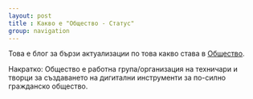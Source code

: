 ```yaml
---
layout: post
title : Какво е "Общество - Статус"
group: navigation
---
```

Това е блог за бързи актуализации по това какво става в [Общество](https://github.com/obshtestvo-meta/info/wiki/%D0%9F%D1%8A%D1%82%D0%B5%D0%B2%D0%BE%D0%B4%D0%B8%D1%82%D0%B5%D0%BB-%28FAQ%29).

Накратко: Общество е работна група/организация на техничари и творци за създаването на дигитални инструменти за по-силно гражданско общество.
